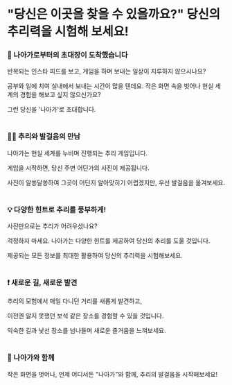 # "당신은 이곳을 찾을 수 있을까요?"  당신의 추리력을 시험해 보세요!


### 💌 나아가로부터의 초대장이 도착했습니다

반복되는 인스타 피드를 보고, 게임을 하며 보내는 일상이 지루하지 않으시나요? <br>

공부와 일에 치여 실내에서 보내는 시간이 많을 텐데요. 작은 화면 속을 벗어나 현실 세계의 경험을 해보고 싶지 않으신가요? <br>

그런 당신을 '나아가'로 초대합니다.<br><br>


### 🚶🏻 추리와 발걸음의 만남

나아가는 현실 세계를 누비며 진행되는 추리 게임입니다. <br>

게임을 시작하면, 당신 주변 어딘가의 사진이 제공됩니다.  <br>

사진이 알쏭달쏭하여 그곳이 어딘지 알아맞히기 어렵겠지만, 우선 발걸음을 옮겨보세요. <br><br>


### 💡 다양한 힌트로 추리를 풍부하게!

사진만으로는 추리가 어려우셨나요? <br>

걱정하지 마세요. 나아가는 다양한 힌트를 제공하여 당신의 추리를 도울 것입니다. <br>

제공되는 모든 정보를 최대한 활용하여 당신의 추리력을 시험해보세요. <br><br>


### ❗ 새로운 길, 새로운 발견

추리의 모험에서 매일 다니던 거리를 새롭게 발견하고, <br>

이전엔 알지 못했던 보석 같은 장소를 경험할 수 있을 것입니다. <br>

익숙한 길과 낯선 장소를 넘나들며 새로운 즐거움을 느껴보세요. <br><br>


### 🤝 나아가와 함께

작은 화면을 벗어나, 언제 어디서든 "나아가"와 함께, 추리의 발걸음을 시작해보세요! <br><br>
